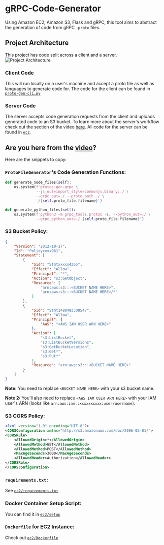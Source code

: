 # gRPC-Code-Generator
Using Amazon EC2, Amazon S3, Flask and gRPC, this tool aims to abstract the
 generation of code from gRPC `.proto` files.

## Project Architecture
This project has code split across a client and a server.
![Project Architecture](https://user-images.githubusercontent.com/36345325/88504599-11d79900-cf8a-11ea-87f4-459b2e8d4d1a.png)

### Client Code
This will run locally on a user's machine and accept a proto file as well as 
languages to generate code for. The code for the client can be found in
 [`proto-gen-cli.py`](https://github.com/evanugarte/gRPC-Code-Generator/blob/master/proto-gen-cli.py)

### Server Code
The server accepts code generation requests from the client and uploads
 generated code to an S3 bucket. To learn more about the server's workflow
 check out the section of the video [here](https://youtu.be/WRIzwziBDQI?t=977).
 All code for the server can be found in
 [`ec2`](https://github.com/evanugarte/gRPC-Code-Generator/blob/master/ec2).

## Are you here from the [video](https://www.youtube.com/watch?v=WRIzwziBDQI)?
Here are the snippets to copy:
### `ProtoFileGenerator`'s Code Generation Functions:
```py
def generate_node_files(self):
    os.system(f'protoc-gen-grpc \
              --js_out=import_style=commonjs,binary:./ \
              --grpc_out=./ --proto_path ./ \
              ./{self.proto_file.filename}')

def generate_python_files(self):
    os.system(f'python3 -m grpc_tools.protoc -I. --python_out=./ \
              --grpc_python_out=./ {self.proto_file.filename}')
```

### S3 Bucket Policy:
```json
{
    "Version": "2012-10-17",
    "Id": "Policyxxxx961",
    "Statement": [
        {
            "Sid": "Stmtxxxxx4365",
            "Effect": "Allow",
            "Principal": "*",
            "Action": "s3:GetObject",
            "Resource": [
                "arn:aws:s3:::<BUCKET NAME HERE>",
                "arn:aws:s3:::<BUCKET NAME HERE>/*"
            ]
        },
        {
            "Sid": "Stmt1488493308547",
            "Effect": "Allow",
            "Principal": {
                "AWS": "<AWS IAM USER ARN HERE>"
            },
            "Action": [
                "s3:ListBucket",
                "s3:ListBucketVersions",
                "s3:GetBucketLocation",
                "s3:Get*",
                "s3:Put*"
            ],
            "Resource": "arn:aws:s3:::<BUCKET NAME HERE>"
        }
    ]
}
```
**Note:** You need to replace `<BUCKET NAME HERE>` with your s3 bucket name.

**Note 2:** You'll also need to replace `<AWS IAM USER ARN HERE>` with your IAM
 user's ARN (looks like `arn:aws:iam::xxxxxxxxxx:user/username`).

### S3 CORS Policy:
```xml
<?xml version="1.0" encoding="UTF-8"?>
<CORSConfiguration xmlns="http://s3.amazonaws.com/doc/2006-03-01/">
<CORSRule>
    <AllowedOrigin>*</AllowedOrigin>
    <AllowedMethod>GET</AllowedMethod>
    <AllowedMethod>POST</AllowedMethod>
    <MaxAgeSeconds>3000</MaxAgeSeconds>
    <AllowedHeader>Authorization</AllowedHeader>
</CORSRule>
</CORSConfiguration>
```

### `requirements.txt`:
See [`ec2/requirements.txt`](https://github.com/evanugarte/gRPC-Code-Generator/blob/master/ec2/requirements.txt)

### Docker Container Setup Script:
You can find it in [`ec2/setup`](https://github.com/evanugarte/gRPC-Code-Generator/blob/master/ec2/setup)

### `Dockerfile` for EC2 Instance:
Check out [`ec2/Dockerfile`](https://github.com/evanugarte/gRPC-Code-Generator/blob/master/ec2/Dockerfile)
